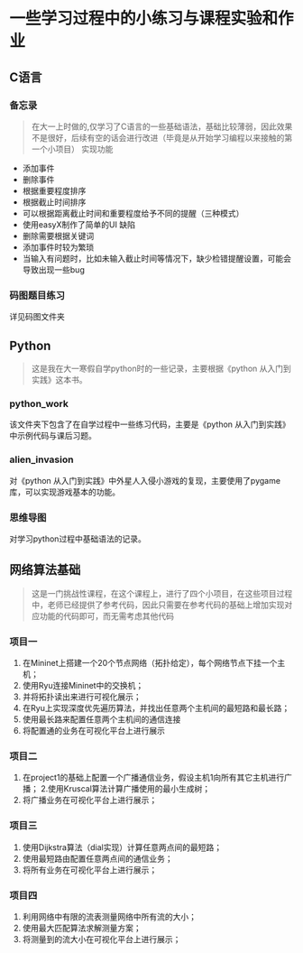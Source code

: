 # 一些学习过程中的小练习与课程实验和作业
## C语言
### 备忘录
> 在大一上时做的,仅学习了C语言的一些基础语法，基础比较薄弱，因此效果不是很好，后续有空的话会进行改进（毕竟是从开始学习编程以来接触的第一个小项目）
实现功能
- 添加事件
- 删除事件
- 根据重要程度排序
- 根据截止时间排序
- 可以根据距离截止时间和重要程度给予不同的提醒（三种模式）
- 使用easyX制作了简单的UI
缺陷
- 删除需要根据关键词
- 添加事件时较为繁琐
- 当输入有问题时，比如未输入截止时间等情况下，缺少检错提醒设置，可能会导致出现一些bug
### 码图题目练习
详见码图文件夹
## Python
> 这是我在大一寒假自学python时的一些记录，主要根据《python 从入门到实践》这本书。
### python_work
该文件夹下包含了在自学过程中一些练习代码，主要是《python 从入门到实践》中示例代码与课后习题。
### alien_invasion
对《python 从入门到实践》中外星人入侵小游戏的复现，主要使用了pygame库，可以实现游戏基本的功能。
### 思维导图
对学习python过程中基础语法的记录。
## 网络算法基础
> 这是一门挑战性课程，在这个课程上，进行了四个小项目，在这些项目过程中，老师已经提供了参考代码，因此只需要在参考代码的基础上增加实现对应功能的代码即可，而无需考虑其他代码
### 项目一
1. 在Mininet上搭建一个20个节点网络（拓扑给定），每个网络节点下挂一个主机；
2. 使用Ryu连接Mininet中的交换机；
3. 并将拓扑读出来进行可视化展示；
4. 在Ryu上实现深度优先遍历算法，并找出任意两个主机间的最短路和最长路；
5. 使用最长路来配置任意两个主机间的通信连接
6. 将配置通的业务在可视化平台上进行展示 
### 项目二
1. 在project1的基础上配置一个广播通信业务，假设主机1向所有其它主机进行广播；
2.使用Kruscal算法计算广播使用的最小生成树；
3.  将广播业务在可视化平台上进行展示；
### 项目三
1. 使用Dijkstra算法（dial实现）计算任意两点间的最短路；
2. 使用最短路由配置任意两点间的通信业务；
3. 将所有业务在可视化平台上进行展示；
### 项目四
1. 利用网络中有限的流表测量网络中所有流的大小；
2. 使用最大匹配算法求解测量方案；
3. 将测量到的流大小在可视化平台上进行展示；
